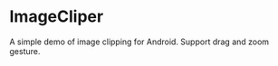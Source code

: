 ImageCliper
===========

A simple demo of image clipping for Android. Support drag and zoom gesture.
